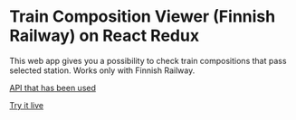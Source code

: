 # Train Composition Viewer (Finnish Railway) on React Redux

This web app gives you a possibility to check train compositions that pass selected station. Works only with Finnish Railway.

[API that has been used](https://translate.google.com/translate?hl=en&sl=fi&tl=en&u=https%3A%2F%2Frata.digitraffic.fi%2Fapi%2Fv1%2Fdoc%2Findex.html)


[Try it live](https://trainifi-18035.firebaseapp.com/)
